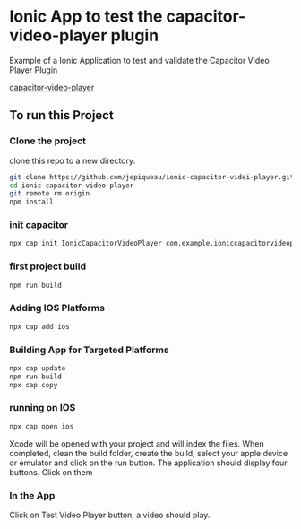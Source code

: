 # Ionic App to test the capacitor-video-player plugin
Example of a Ionic Application to test and validate the Capacitor Video Player Plugin

[capacitor-video-player](https://github.com/jepiqueau/capacitor-video-player)

## To run this Project
### Clone the project

clone this repo to a new directory:

```bash
git clone https://github.com/jepiqueau/ionic-capacitor-videi-player.git ionic-capacitor-video-player
cd ionic-capacitor-video-player
git remote rm origin
npm install
```

### init capacitor

```bash
npx cap init IonicCapacitorVideoPlayer com.example.ioniccapacitorvideoplayer
```

### first project build

```bash
npm run build
```

### Adding IOS Platforms
```bash
npx cap add ios
```

### Building App for Targeted Platforms

```bash
npx cap update
npm run build
npx cap copy
```

### running on IOS

```bash
npx cap open ios
``` 

Xcode will be opened with your project and will index the files. When completed, clean the build folder, create the build, select your apple device or emulator and click on the run button. The application should display four buttons. Click on them


### In the App

Click on Test Video Player button, a video should play.



